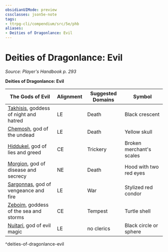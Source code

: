 ```yaml
---
obsidianUIMode: preview
cssclasses: json5e-note
tags:
- ttrpg-cli/compendium/src/5e/phb
aliases:
- Deities of Dragonlance: Evil
---
```

# Deities of Dragonlance: Evil
*Source: Player's Handbook p. 293* 

**Deities of Dragonlance: Evil**

| The Gods of Evil | Alignment | Suggested Domains | Symbol |
|------------------|-----------|-------------------|--------|
| [Takhisis](/3-Mechanics/CLI/deities/dragonlance-takhisis-phb.md), goddess of night and hatred | LE | Death | Black crescent |
| [Chemosh](/3-Mechanics/CLI/deities/dragonlance-chemosh-phb.md), god of the undead | LE | Death | Yellow skull |
| [Hiddukel](/3-Mechanics/CLI/deities/dragonlance-hiddukel-phb.md), god of lies and greed | CE | Trickery | Broken merchant's scales |
| [Morgion](/3-Mechanics/CLI/deities/dragonlance-morgion-phb.md), god of disease and secrecy | NE | Death | Hood with two red eyes |
| [Sargonnas](/3-Mechanics/CLI/deities/dragonlance-sargonnas-phb.md), god of vengeance and fire | LE | War | Stylized red condor |
| [Zeboim](/3-Mechanics/CLI/deities/dragonlance-zeboim-phb.md), goddess of the sea and storms | CE | Tempest | Turtle shell |
| [Nuitari](/3-Mechanics/CLI/deities/dragonlance-nuitari-phb.md), god of evil magic | LE | no clerics | Black circle or sphere |
^deities-of-dragonlance-evil